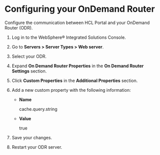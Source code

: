 # Configuring your OnDemand Router

Configure the communication between HCL Portal and your OnDemand Router \(ODR\).

1.  Log in to the WebSphere® Integrated Solutions Console.

2.  Go to **Servers > Server Types > Web server**.

3.  Select your ODR.

4.  Expand **On Demand Router Properties** in the **On Demand Router Settings** section.

5.  Click **Custom Properties** in the **Additional Properties** section.

6.  Add a new custom property with the following information:

    -   **Name**

        cache.query.string

    -   **Value**

        true

7.  Save your changes.

8.  Restart your ODR server.



